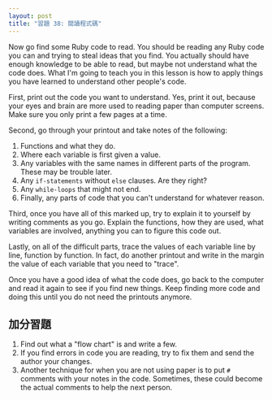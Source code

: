 ```yaml
---
layout: post
title: "習題 38: 閱讀程式碼"
---
```


Now go find some Ruby code to read. You should be reading any Ruby code you can and trying to steal ideas that you find. You actually should have enough knowledge to be able to read, but maybe not understand what the code does. What I'm going to teach you in this lesson is how to apply things you have learned to understand other people's code.

First, print out the code you want to understand. Yes, print it out, because your eyes and brain are more used to reading paper than computer screens. Make sure you only print a few pages at a time.

Second, go through your printout and take notes of the following:

1. Functions and what they do.
2. Where each variable is first given a value.
3. Any variables with the same names in different parts of the program. These may be trouble later.
4. Any `if-statements` without `else` clauses. Are they right?
5. Any `while-loops` that might not end.
6. Finally, any parts of code that you can't understand for whatever reason.

Third, once you have all of this marked up, try to explain it to yourself by writing comments as you go. Explain the functions, how they are used, what variables are involved, anything you can to figure this code out.

Lastly, on all of the difficult parts, trace the values of each variable line by line, function by function. In fact, do another printout and write in the margin the value of each variable that you need to "trace".

Once you have a good idea of what the code does, go back to the computer and read it again to see if you find new things. Keep finding more code and doing this until you do not need the printouts anymore.

## 加分習題

1. Find out what a "flow chart" is and write a few.
2. If you find errors in code you are reading, try to fix them and send the author your changes.
3. Another technique for when you are not using paper is to put `#` comments with your notes in the code. Sometimes, these could become the actual comments to help the next person.
